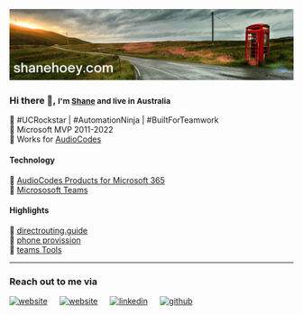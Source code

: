 [![header for shanehoey.com](./assets/header.png)](https://hello.shanehoey.com/)

### Hi there 👋, <small> I'm [Shane](https://shanehoey.com/) and live in Australia </small>

🔵 #UCRockstar | #AutomationNinja | #BuiltForTeamwork  
🔵 Microsoft MVP 2011-2022  
🔵 Works for [AudioCodes](https://audiocodes.com)  

<!-- Highlights -->
#### Technology

🔵 [AudioCodes Products for Microsoft 365](https://www.audiocodes.com/solutions-products/products/products-for-microsoft-365/)  
🔵 [Micrososoft Teams](https://docs.microsoft.com/en-us/microsoftteams/)  

<!-- Highlights -->
#### Highlights

🔵 [directrouting.guide]()  
🔵 [phone provission]()  
🔵 [teams Tools]()  

<!-- Social -->
<hr/>
<p align="center">
<h3>Reach out to me via</h3>
<a href="https://shanehoey.com/"><img src = "https://img.icons8.com/external-others-iconmarket/30/FFFFFF/external-home-essential-others-iconmarket-4.png" alt = "website"></a>
&#8195;
<a href="https://twitter.com/shanehoey"><img src = "https://img.icons8.com/ios-glyphs/30/FFFFFF/twitter--v1.png" alt = "website"></a>
&#8195;
<a href="https://www.linkedin.com.au/in/shanehoey"><img src = "https://img.icons8.com/ios-filled/30/FFFFFF/linkedin.png" alt = "linkedin"></a>
&#8195;
<a href="https://www.github.com/shanehoey/"><img src = "https://img.icons8.com/ios-filled/30/FFFFFF/github.png" alt = "github"></a>
</p>
